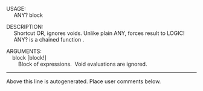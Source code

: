 USAGE:  
&nbsp;&nbsp;&nbsp;&nbsp;&nbsp;ANY?&nbsp;block&nbsp;  
  
DESCRIPTION:  
&nbsp;&nbsp;&nbsp;&nbsp;&nbsp;Shortcut&nbsp;OR,&nbsp;ignores&nbsp;voids.&nbsp;Unlike&nbsp;plain&nbsp;ANY,&nbsp;forces&nbsp;result&nbsp;to&nbsp;LOGIC!  
&nbsp;&nbsp;&nbsp;&nbsp;&nbsp;ANY?&nbsp;is&nbsp;a&nbsp;chained&nbsp;function&nbsp;.  
  
ARGUMENTS:  
&nbsp;&nbsp;&nbsp;&nbsp;block&nbsp;[block!]  
&nbsp;&nbsp;&nbsp;&nbsp;&nbsp;&nbsp;&nbsp;&nbsp;Block&nbsp;of&nbsp;expressions.&nbsp;&nbsp;Void&nbsp;evaluations&nbsp;are&nbsp;ignored.  
___
Above this line is autogenerated. Place user comments below.